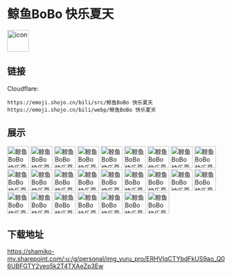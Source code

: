 # 鲸鱼BoBo 快乐夏天
<img src="https://emoji.shojo.cn/bili/src/鲸鱼BoBo 快乐夏天/icon.png" width="50" height="50" alt="icon">

## 链接
Cloudflare:
```
https://emoji.shojo.cn/bili/src/鲸鱼BoBo 快乐夏天
https://emoji.shojo.cn/bili/webp/鲸鱼BoBo 快乐夏天
```
## 展示
<img src="https://emoji.shojo.cn/bili/src/鲸鱼BoBo 快乐夏天/鲸鱼BoBo 快乐夏天-爱你.png" width="50" height="50" alt="鲸鱼BoBo 快乐夏天-爱你">
<img src="https://emoji.shojo.cn/bili/src/鲸鱼BoBo 快乐夏天/鲸鱼BoBo 快乐夏天-hi.png" width="50" height="50" alt="鲸鱼BoBo 快乐夏天-hi">
<img src="https://emoji.shojo.cn/bili/src/鲸鱼BoBo 快乐夏天/鲸鱼BoBo 快乐夏天-生气.png" width="50" height="50" alt="鲸鱼BoBo 快乐夏天-生气">
<img src="https://emoji.shojo.cn/bili/src/鲸鱼BoBo 快乐夏天/鲸鱼BoBo 快乐夏天-累了.png" width="50" height="50" alt="鲸鱼BoBo 快乐夏天-累了">
<img src="https://emoji.shojo.cn/bili/src/鲸鱼BoBo 快乐夏天/鲸鱼BoBo 快乐夏天-哭哭.png" width="50" height="50" alt="鲸鱼BoBo 快乐夏天-哭哭">
<img src="https://emoji.shojo.cn/bili/src/鲸鱼BoBo 快乐夏天/鲸鱼BoBo 快乐夏天-晒干沉默.png" width="50" height="50" alt="鲸鱼BoBo 快乐夏天-晒干沉默">
<img src="https://emoji.shojo.cn/bili/src/鲸鱼BoBo 快乐夏天/鲸鱼BoBo 快乐夏天-撞你.png" width="50" height="50" alt="鲸鱼BoBo 快乐夏天-撞你">
<img src="https://emoji.shojo.cn/bili/src/鲸鱼BoBo 快乐夏天/鲸鱼BoBo 快乐夏天-云朵汉堡.png" width="50" height="50" alt="鲸鱼BoBo 快乐夏天-云朵汉堡">
<img src="https://emoji.shojo.cn/bili/src/鲸鱼BoBo 快乐夏天/鲸鱼BoBo 快乐夏天-打碟.png" width="50" height="50" alt="鲸鱼BoBo 快乐夏天-打碟">
<img src="https://emoji.shojo.cn/bili/src/鲸鱼BoBo 快乐夏天/鲸鱼BoBo 快乐夏天-加班.png" width="50" height="50" alt="鲸鱼BoBo 快乐夏天-加班">
<img src="https://emoji.shojo.cn/bili/src/鲸鱼BoBo 快乐夏天/鲸鱼BoBo 快乐夏天-记仇.png" width="50" height="50" alt="鲸鱼BoBo 快乐夏天-记仇">
<img src="https://emoji.shojo.cn/bili/src/鲸鱼BoBo 快乐夏天/鲸鱼BoBo 快乐夏天-宅.png" width="50" height="50" alt="鲸鱼BoBo 快乐夏天-宅">
<img src="https://emoji.shojo.cn/bili/src/鲸鱼BoBo 快乐夏天/鲸鱼BoBo 快乐夏天-充电.png" width="50" height="50" alt="鲸鱼BoBo 快乐夏天-充电">
<img src="https://emoji.shojo.cn/bili/src/鲸鱼BoBo 快乐夏天/鲸鱼BoBo 快乐夏天-做梦.png" width="50" height="50" alt="鲸鱼BoBo 快乐夏天-做梦">
<img src="https://emoji.shojo.cn/bili/src/鲸鱼BoBo 快乐夏天/鲸鱼BoBo 快乐夏天-冲.png" width="50" height="50" alt="鲸鱼BoBo 快乐夏天-冲">
<img src="https://emoji.shojo.cn/bili/src/鲸鱼BoBo 快乐夏天/鲸鱼BoBo 快乐夏天-咬一口.png" width="50" height="50" alt="鲸鱼BoBo 快乐夏天-咬一口">
<img src="https://emoji.shojo.cn/bili/src/鲸鱼BoBo 快乐夏天/鲸鱼BoBo 快乐夏天-赞.png" width="50" height="50" alt="鲸鱼BoBo 快乐夏天-赞">
<img src="https://emoji.shojo.cn/bili/src/鲸鱼BoBo 快乐夏天/鲸鱼BoBo 快乐夏天-抽我.png" width="50" height="50" alt="鲸鱼BoBo 快乐夏天-抽我">
<img src="https://emoji.shojo.cn/bili/src/鲸鱼BoBo 快乐夏天/鲸鱼BoBo 快乐夏天-完美.png" width="50" height="50" alt="鲸鱼BoBo 快乐夏天-完美">
<img src="https://emoji.shojo.cn/bili/src/鲸鱼BoBo 快乐夏天/鲸鱼BoBo 快乐夏天-双重无语.png" width="50" height="50" alt="鲸鱼BoBo 快乐夏天-双重无语">
<img src="https://emoji.shojo.cn/bili/src/鲸鱼BoBo 快乐夏天/鲸鱼BoBo 快乐夏天-悠闲.png" width="50" height="50" alt="鲸鱼BoBo 快乐夏天-悠闲">
<img src="https://emoji.shojo.cn/bili/src/鲸鱼BoBo 快乐夏天/鲸鱼BoBo 快乐夏天-喜欢.png" width="50" height="50" alt="鲸鱼BoBo 快乐夏天-喜欢">
<img src="https://emoji.shojo.cn/bili/src/鲸鱼BoBo 快乐夏天/鲸鱼BoBo 快乐夏天-伤心.png" width="50" height="50" alt="鲸鱼BoBo 快乐夏天-伤心">
<img src="https://emoji.shojo.cn/bili/src/鲸鱼BoBo 快乐夏天/鲸鱼BoBo 快乐夏天-暗中观察.png" width="50" height="50" alt="鲸鱼BoBo 快乐夏天-暗中观察">
<img src="https://emoji.shojo.cn/bili/src/鲸鱼BoBo 快乐夏天/鲸鱼BoBo 快乐夏天-递心心.png" width="50" height="50" alt="鲸鱼BoBo 快乐夏天-递心心">

## 下载地址

https://shamiko-my.sharepoint.com/:u:/g/personal/img_yuru_pro/ERHVIqCTYbdFkUS9ao_Q06UBFGTY2yeo5k2T4TXAeZp3Ew